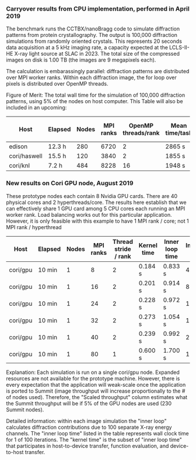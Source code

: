 ### Carryover results from CPU implementation, performed in April 2019

The benchmark runs the CCTBX/nanoBragg code to simulate
diffraction patterns from protein crystallography.  The output is 100,000 diffraction simulations from randomly oriented crystals. 
This represents 20 seconds data acquisition at a 5 kHz imaging rate, a capacity
expected at the LCLS-II-HE X-ray light source at SLAC in 2023.  The total size of the compressed images on disk is 1.00 TB (the images are
9 megapixels each).  

The calculation is embarassingly parallel: diffraction patterns are distributed over MPI 
worker ranks.  Within each diffraction image, the for loop over pixels is distributed 
over OpenMP threads.

Figure of Merit:  The total wall time for the simulation of 100,000 diffraction patterns, using 5% of the nodes on host computer.  This Table
will also be included in an upcoming:

| Host         | Elapsed |Nodes|MPI ranks |OpenMP threads/rank |Mean time/task|Mean time/rank=0 task|Effective throughput|
|--------------|---------|-----|----------|--------------------|--------------|---------------------|--------------------|
| edison       |  12.3 h | 280 |  6720    |  2                 | 2865 s       | 1950 s              | 2.26 Hz            |
| cori/haswell |  15.5 h | 120 |  3840    |  2                 | 1855 s       | 2062 s              | 1.79 Hz            |
| cori/knl     |   7.2 h | 484 |  8228    | 16                 | 1948 s       | 1991 s              | 3.86 Hz            |

### New results on Cori GPU node, August 2019

These prototype nodes each contain 8 Nvidia GPU cards.  There are 40 physical cores and 2 hyperthreads/core.  The results here
establish that we can effectively share 1 GPU card among 5 CPU cores each running an MPI worker rank. 
Load balancing works out for this particular application.
However, it is only feasible with this example to have 1 MPI rank / core; not 1 MPI rank / hyperthread

| Host         | Elapsed |Nodes|MPI ranks |Thread stride / rank |Kernel time|Inner loop time|Images out|Effective throughput|Scaled throughput|
|--------------|---------|-----|----------|-------------------|-----------|---------------|----------|--------------------|-----------------|
| cori/gpu     | 10 min  | 1   |   8      |  2                | 0.184 s   | 0.833 s       | 48       | 0.08 Hz            | 18.4 Hz         |
| cori/gpu     | 10 min  | 1   |   16     |  2                | 0.201 s   | 0.914 s       | 80       | 0.13 Hz            | 30.0 Hz         |
| cori/gpu     | 10 min  | 1   |   24     |  2                | 0.228 s   | 0.972 s       | 124      | 0.21 Hz            | 47.0 Hz         |
| cori/gpu     | 10 min  | 1   |   32     |  2                | 0.273 s   | 1.054 s       | 171      | 0.29 Hz            | 65.0 Hz         |
| cori/gpu     | 10 min  | 1   |   40     |  2                | 0.239 s   | 0.992 s       | 200      | 0.33 Hz            | 76.0 Hz         |
| cori/gpu     | 10 min  | 1   |   80     |  1                | 0.600 s   | 1.700 s       | 160      | 0.27 Hz            | 61.0 Hz         |

Explanation:  Each simulation is run on a single cori/gpu node.  Expanded resources are not available for the prototype machine.
However, there is every expectation that the application will weak-scale once the application is ported to Summit (image throughput
will increase proportionally to the # of nodes used).  Therefore, the "Scaled throughput" column estimates what the Summit throughput
will be if 5% of the GPU nodes are used (230 Summit nodes).

Detailed information:  within each image simulation the "inner loop" calculates diffraction contributions due to 100 separate X-ray 
energy channels.  The "inner loop time" listed in the table represents wall clock time for 1 of 100 iterations.  The "kernel time" 
is the subset of "inner loop time" that participates in host-to-device transfer, function evaluation, and device-to-host transfer.  



